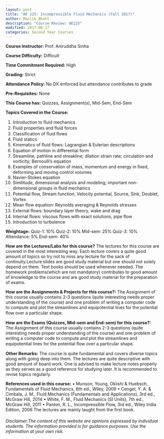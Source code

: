 ```yaml
---
layout: post
title: "AE 225: Incompressible Fluid Mechanics (Fall 2017)"
author: Maulik Bhatt
description: "Course Review: AE225"
modified: 2017-06-17
categories: Second Year Courses
---
```


**Course Instructor:** Prof. Aniruddha Sinha

**Course Difficulty:** Difficult

**Time Commitment Required:** High

**Grading:** Strict

**Attendance Policy:** No DX enforced but attendance contributes to grade

**Pre-Requisites:** None

**This Course has:** Quizzes, Assignment(s), Mid-Sem, End-Sem

**Topics Covered in the Course:**
1. Introduction to ﬂuid mechanics
2. Fluid properties and ﬂuid forces 
3. Classiﬁcation of ﬂuid ﬂows 
4. Fluid statics 
5. Kinematics of ﬂuid ﬂows: Lagrangian & Eulerian descriptions 
6. Equation of motion in diﬀerential form 
7. Streamline, pathline and streakline; dilation strain rate; circulation and vorticity; Bernoulli’s equation 
8. Examples of conservation of mass, momentum and energy in ﬁxed, deforming and moving control volumes 
9. Navier-Stokes equation
10. Similitude, dimensional analysis and modeling; important non-dimensional groups in ﬂuid mechanics 
11. Potential ﬂow, Stream function, Velocity potential, Source, Sink, Doublet, Vortex 
12. Mean ﬂow equation: Reynolds averaging & Reynolds stresses 
13. External ﬂows: boundary layer theory, wake and drag 
14. Internal ﬂows: viscous ﬂows with exact solutions, pipe ﬂow 
15. Introduction to turbulence

**Weightage:**
Quiz-1: 10% 
Quiz-2: 10%
Mid-sem: 25% 
Quiz-3: 10% 
Attendance: 5% 
End-sem: 40%

**How are the Lectures/Labs for this course?**
The lectures for this course are covered in the most interesting way.  Each lecture covers a quite good amount of topics so try not to miss any lecture for the sack of continuity.Lecture slides are good study material but one should not solely depend on them. Text books should be used whenever needed.  The homework problems(which are not mandatory) contributes to good amount of knowledge to the course and are good study material for the preparation of exams.

**How are the Assignments & Projects for this course?:**
The Assignment of this course usually contains 2-3 questions (quite interesting needs proper understanding of the course) and one problem of writing a computer code to compute and plot the streamlines and equipotential lines for the potential ﬂow over a particular shape.

**How are the Exams (Quizzes, Mid-sem and End-sem) for this course?:**
The Assignment of this course usually contains 2-3 questions (quite interesting needs proper understanding of the course) and one problem of writing a computer code to compute and plot the streamlines and equipotential lines for the potential ﬂow over a particular shape.

**Other Remarks:**
The course is quite fundamental and covers diverse topics along with going deep into them. The lectures are quite descriptive with good amount of board work. One is advised to make lecture notes properly as they serves as a good reference for studying later. It is recommended to revise topics regularly.

**References used in this course:**
• Munson, Young, Okiishi & Huebsch, Fundamentals of Fluid Mechanics, 6th ed., Wiley, 2009 
• Cengel, Y. A. & Cimbala, J. M., Fluid Mechanics (Fundamentals and Applications), 3rd ed., McGraw Hill, 2014 
• White, F. M., Fluid Mechanics (SI Units), 7th ed., McGraw Hill, 2011 
• Panton, R. L., Incompressible Flow, 3rd ed., Wiley India Edition, 2006
The lectures are mainly taught from the first book.

###### Disclaimer:The content of this website are opinions expressed by individual students. The information provided is for guidance purposes. Use the information at your own risk.